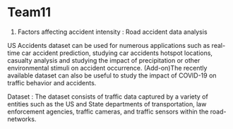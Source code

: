 # Team11

1. Factors affecting accident intensity : Road accident data analysis

US Accidents dataset can be used for numerous applications such as real-time car accident prediction, studying car accidents hotspot locations, casualty analysis and studying the impact of precipitation or other environmental stimuli on accident occurrence. (Add-on)The recently available dataset can also be useful to study the impact of COVID-19 on traffic behavior and accidents.

Dataset : The dataset consists of traffic data captured by a variety of entities such as the US and State departments of transportation, law enforcement agencies, traffic cameras, and traffic sensors within the road-networks. 
